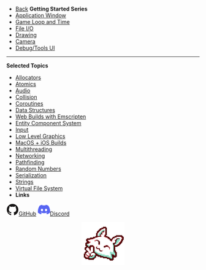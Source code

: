 <!-- markdownlint-disable-next-line first-line-heading -->
- [Back](/getting_started)
**Getting Started Series**
- [Application Window](/topics/application_window.md)
- [Game Loop and Time](/topics/game_loop_and_time.md)
- [File I/O](/topics/file_io.md)
- [Drawing](/topics/drawing.md)
- [Camera](/topics/camera.md)
- [Debug/Tools UI](/topics/dear_imgui.md)
---
**Selected Topics**
- [Allocators](/topics/allocator.md)
- [Atomics](/topics/atomics.md)
- [Audio](/topics/audio.md)
- [Collision](/topics/collision.md)
- [Coroutines](/topics/coroutines.md)
- [Data Structures](/topics/data_structures.md)
- [Web Builds with Emscripten](/topics/emscripten.md)
- [Entity Component System](/topics/entity_component_system.md)
- [Input](/topics/input.md)
- [Low Level Graphics](/topics/low_level_graphics.md)
- [MacOS + iOS Builds](/topics/ios.md)
- [Multithreading](/topics/multithreading.md)
- [Networking](/topics/networking.md)
- [Pathfinding](/topics/pathfinding.md)
- [Random Numbers](/topics/random_numbers.md)
- [Serialization](/topics/serialization.md)
- [Strings](/topics/strings.md)
- [Virtual File System](/topics/virtual_file_system.md)
- **Links**

<p><a href="https://github.com/RandyGaul/cute_framework/"><img src=https://github.com/RandyGaul/cute_framework/blob/master/assets/github.svg?raw=true />GitHub</a>
<a href="https://discord.gg/ajWHTHz9"><img src=https://github.com/RandyGaul/cute_framework/blob/master/assets/discord.svg?raw=true />Discord</a></p>
<p align="center"><img src=https://github.com/RandyGaul/cute_framework/blob/master/assets/CF_Logo_Pixel_2x.png?raw=true></p>
